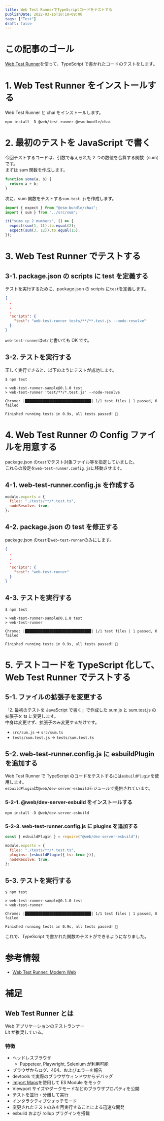 ```yaml
---
title: Web Test RunnerでTypeScriptコードをテストする
publishDate: 2022-03-16T10:18+09:00
tags: ["Test"]
draft: false
---
```


# この記事のゴール

[Web Test Runner](https://modern-web.dev/docs/test-runner/overview/)を使って、TypeScript で書かれたコードのテストをします。

# 1. Web Test Runner をインストールする

Web Test Runner と chai をインストールします。

```
npm install -D @web/test-runner @esm-bundle/chai
```

# 2. 最初のテストを JavaScript で書く

今回テストするコードは、引数で与えられた 2 つの数値を合算する関数（sum）です。  
まずは sum 関数を作成します。

```js:src/sum.js
function some(a, b) {
  return a + b;
}
```

次に、sum 関数をテストする`sum.test.js`を作成します。

```js:tests/sum.test.js
import { expect } from "@esm-bundle/chai";
import { sum } from "../src/sum";

it("sums up 2 numbers", () => {
  expect(sum(1, 1)).to.equal(2);
  expect(sum(3, 12)).to.equal(15);
});
```

# 3. Web Test Runner でテストする

## 3-1. package.json の scripts に test を定義する

テストを実行するために、package.json の scripts に`test`を定義します。

```json:package.json
{
  .
  .
  .
  "scripts": {
    "test": "web-test-runner tests/**/**.test.js --node-resolve"
  }
}
```

`web-test-runner`は`wtr`と書いても OK です。

## 3-2. テストを実行する

正しく実行できると、以下のようにテストが成功します。

```
$ npm test

> web-test-runner-sample@0.1.0 test
> web-test-runner 'test/**/*.test.js' --node-resolve

Chrome: |██████████████████████████████| 1/1 test files | 1 passed, 0 failed

Finished running tests in 0.9s, all tests passed! 🎉
```

# 4. Web Test Runner の Config ファイルを用意する

package.json の`test`でテスト対象ファイル等を指定していました。  
これらの設定を`web-test-runner.config.js`に移動させます。

## 4-1. web-test-runner.config.js を作成する

```js:web-test-runner.config.js
module.exports = {
  files: "./tests/**/*.test.ts",
  nodeResolve: true,
};

```

## 4-2. package.json の test を修正する

package.json の`test`を`web-test-runner`のみにします。

```json:package.json
{
  .
  .
  .
  "scripts": {
    "test": "web-test-runner"
  }
}
```

## 4-3. テストを実行する

```
$ npm test

> web-test-runner-sample@0.1.0 test
> web-test-runner

Chrome: |██████████████████████████████| 1/1 test files | 1 passed, 0 failed

Finished running tests in 0.9s, all tests passed! 🎉
```

# 5. テストコードを TypeScript 化して、Web Test Runner でテストする

## 5-1. ファイルの拡張子を変更する

「2. 最初のテストを JavaScript で書く」で作成した sum.js と sum.test.js の拡張子を ts に変更します。  
中身は変更せず、拡張子のみ変更するだけです。

- `src/sum.js` -> `src/sum.ts`
- `tests/sum.test.js` -> `tests/sum.test.ts`

## 5-2. web-test-runner.config.js に esbuildPlugin を追加する

Web Test Runner で TypeScript のコードをテストするには`esbuildPlugin`を使用します。  
`esbuildPlugin`は`@web/dev-server-esbuild`モジュールで提供されています。

### 5-2-1. @web/dev-server-esbuild をインストールする

```
npm install -D @web/dev-server-esbuild
```

### 5-2-3. web-test-runner.config.js に plugins を追加する

```js:web-test-runner.config.js
const { esbuildPlugin } = require("@web/dev-server-esbuild");

module.exports = {
  files: "./tests/**/*.test.ts",
  plugins: [esbuildPlugin({ ts: true })],
  nodeResolve: true,
};
```

## 5-3. テストを実行する

```
$ npm test

> web-test-runner-sample@0.1.0 test
> web-test-runner

Chrome: |██████████████████████████████| 1/1 test files | 1 passed, 0 failed

Finished running tests in 0.9s, all tests passed! 🎉
```

これで、TypeScript で書かれた関数のテストができるようになりました。

# 参考情報

- [Web Test Runner: Modern Web](https://modern-web.dev/docs/test-runner/overview/)

# 補足

## Web Test Runner とは

Web アプリケーションのテストランナー  
Lit が推奨している。

### 特徴

- ヘッドレスブラウザ
  - Puppeteer, Playwright, Selenium が利用可能
- ブラウザからログ、404、およびエラーを報告
- devtools で実際のブラウザウィンドウからデバッグ
- [Import Maps](https://modern-web.dev/docs/test-runner/writing-tests/mocking/)を使用して ES Module をモック
- Viewport サイズやダークモードなどのブラウザプロパティを公開
- テストを並行・分離して実行
- インタラクティブウォッチモード
- 変更されたテストのみを再実行することによる迅速な開発
- esbuild および rollup プラグインを搭載
